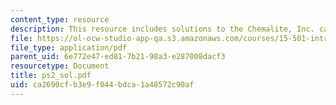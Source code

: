 ```yaml
---
content_type: resource
description: This resource includes solutions to the Chemalite, Inc. case problems.
file: https://ol-ocw-studio-app-qa.s3.amazonaws.com/courses/15-501-introduction-to-financial-and-managerial-accounting-spring-2004/ca2690cfb3e9f044bdca1a48572c90af_ps2_sol.pdf
file_type: application/pdf
parent_uid: 6e772e47-ed81-7b21-98a3-e287008dacf3
resourcetype: Document
title: ps2_sol.pdf
uid: ca2690cf-b3e9-f044-bdca-1a48572c90af
---
```

